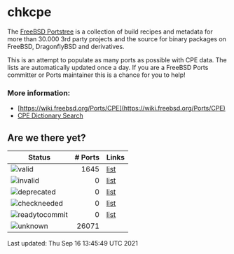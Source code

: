 # chkcpe

The [FreeBSD Portstree](https://cgit.freebsd.org/ports) is a collection of build recipes
and metadata for more than 30.000 3rd party projects and the source for binary packages on
FreeBSD, DragonflyBSD and derivatives.

This is an attempt to populate as many ports as possible with CPE data. The lists are
automatically updated once a day. If you are a FreeBSD Ports committer or Ports maintainer
this is a chance for you to help!

### More information:
* [https://wiki.freebsd.org/Ports/CPE](https://wiki.freebsd.org/Ports/CPE)
* [CPE Dictionary Search](http://web.nvd.nist.gov/view/cpe/search)


## Are we there yet?

| Status                                                              | # Ports          | Links                                                      |
| --------------------------------------------------------------------| ---------------: | ---------------------------------------------------------- |
| ![valid](https://img.shields.io/badge/valid-brightgreen)            | 1645         | [list](https://github.com/decke/chkcpe/wiki/valid)         |
| ![invalid](https://img.shields.io/badge/invalid-red)                | 0       | [list](https://github.com/decke/chkcpe/wiki/invalid)       |
| ![deprecated](https://img.shields.io/badge/deprecated-red)          | 0    | [list](https://github.com/decke/chkcpe/wiki/deprecated)    |
| ![checkneeded](https://img.shields.io/badge/checkneeded-orange)     | 0   | [list](https://github.com/decke/chkcpe/wiki/checkneeded)   |
| ![readytocommit](https://img.shields.io/badge/readytocommit-orange) | 0 | [list](https://github.com/decke/chkcpe/wiki/readytocommit) |
| ![unknown](https://img.shields.io/badge/unknown-grey)               | 26071       | |

Last updated: Thu Sep 16 13:45:49 UTC 2021
